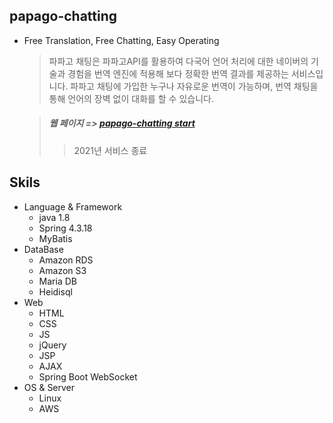 ## papago-chatting 
- Free Translation, Free Chatting, Easy Operating

	>파파고 채팅은 파파고API를 활용하여 다국어 언어 처리에 대한 네이버의 기술과 경험을 번역 엔진에 적용해 보다 정확한 번역 결과를 제공하는 서비스입니다. 파파고 채팅에 가입한 누구나 자유로운 번역이 가능하며, 번역 채팅을 통해 언어의 장벽 없이 대화를 할 수 있습니다.

	> ##### 웹 페이지 => [papago-chatting start](http://3.35.41.30)
  > > 2021년 서비스 종료 



## Skils
- Language & Framework 
	- java 1.8   
	- Spring 4.3.18
	- MyBatis
- DataBase
	- Amazon RDS
	- Amazon S3
	- Maria DB
	- Heidisql
- Web
	- HTML
	- CSS
	- JS
	- jQuery
	- JSP
	- AJAX
	- Spring Boot WebSocket
- OS & Server 
    - Linux
    - AWS

